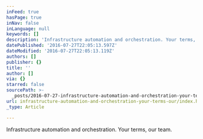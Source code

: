 ```yaml
---
inFeed: true
hasPage: true
inNav: false
inLanguage: null
keywords: []
description: 'Infrastructure automation and orchestration. Your terms, our team.'
datePublished: '2016-07-27T22:05:13.597Z'
dateModified: '2016-07-27T22:05:13.119Z'
authors: []
publisher: {}
title: ''
author: []
via: {}
starred: false
sourcePath: >-
  _posts/2016-07-27-infrastructure-automation-and-orchestration-your-terms-our.md
url: infrastructure-automation-and-orchestration-your-terms-our/index.html
_type: Article

---
```

Infrastructure automation and orchestration. Your terms, our team.
